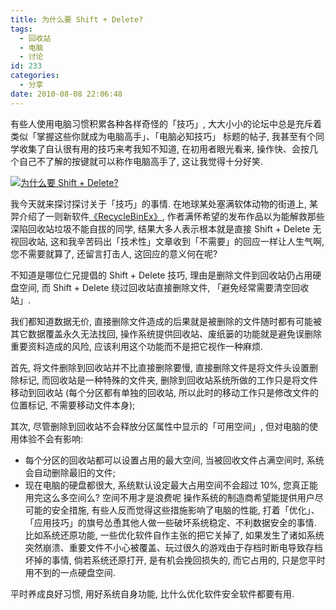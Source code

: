 ```yaml
---
title: 为什么要 Shift + Delete?
tags:
  - 回收站
  - 电脑
  - 讨论
id: 233
categories:
  - 分享
date: 2010-08-08 22:06:48
---
```


有些人使用电脑习惯积累各种各样奇怪的「技巧」, 大大小小的论坛中总是充斥着类似「掌握这些你就成为电脑高手」、「电脑必知技巧」 标题的帖子, 我甚至有个同学收集了自认很有用的技巧来考我知不知道, 在初用者眼光看来, 操作快、会按几个自己不了解的按键就可以称作电脑高手了, 这让我觉得十分好笑.

[![为什么要 Shift + Delete? ](//img.beamnote.com/2010/why-shift-delete.png)](//img.beamnote.com/2010/why-shift-delete.png)<!-- more -->

我今天就来探讨探讨关于「技巧」的事情. 在地球某处塞满软体动物的街道上, 某羿介绍了一则新软件[《RecycleBinEx》](http://www.softjie.cn/2010/08/08/recyclebinex/), 作者满怀希望的发布作品以为能解救那些深陷回收站垃圾不能自拔的同学, 结果大多人表示根本就是直接 Shift + Delete 无视回收站, 这和我辛苦码出「技术性」文章收到「不需要」的回应一样让人生气啊, 您不需要就算了, 还留言打击人, 这回应的意义何在呢?

不知道是哪位仁兄提倡的 Shift + Delete 技巧, 理由是删除文件到回收站仍占用硬盘空间, 而 Shift + Delete 绕过回收站直接删除文件, 「避免经常需要清空回收站」.

我们都知道数据无价, 直接删除文件造成的后果就是被删除的文件随时都有可能被其它数据覆盖永久无法找回, 操作系统提供回收站、废纸篓的功能就是避免误删除重要资料造成的风险, 应该利用这个功能而不是把它视作一种麻烦.

首先, 将文件删除到回收站并不比直接删除要慢, 直接删除文件是将文件头设置删除标记, 而回收站是一种特殊的文件夹, 删除到回收站系统所做的工作只是将文件移动到回收站 (每个分区都有单独的回收站, 所以此时的移动工作只是修改文件的位置标记, 不需要移动文件本身);

其次, 尽管删除到回收站不会释放分区属性中显示的「可用空间」, 但对电脑的使用体验不会有影响:

* 每个分区的回收站都可以设置占用的最大空间, 当被回收文件占满空间时, 系统会自动删除最旧的文件;
* 现在电脑的硬盘都很大, 系统默认设定最大占用空间不会超过 10%, 您真正能用完这么多空间么? 空间不用才是浪费呢
操作系统的制造商希望能提供用户尽可能的安全措施, 有些人反而觉得这些措施影响了电脑的性能, 打着「优化」、「应用技巧」的旗号怂恿其他人做一些破坏系统稳定、不利数据安全的事情. 比如系统还原功能, 一些优化软件自作主张的把它关掉了, 如果发生了诸如系统突然崩溃、重要文件不小心被覆盖、玩过很久的游戏由于存档时断电导致存档坏掉的事情, 倘若系统还原打开, 是有机会挽回损失的, 而它占用的, 只是您平时用不到的一点硬盘空间.

平时养成良好习惯, 用好系统自身功能, 比什么优化软件安全软件都要有用.

